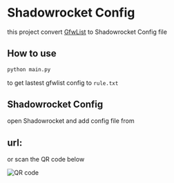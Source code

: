 # Shadowrocket Config

this project convert [GfwList](https://github.com/gfwlist/gfwlist) to Shadowrocket Config file


## How to use

``` Python
python main.py 
```
to get lastest gfwlist config to ```rule.txt```

## Shadowrocket Config

open Shadowrocket and add config file from 
 
url: 
---
or scan the QR code below

![QR code](qr.jpg)




